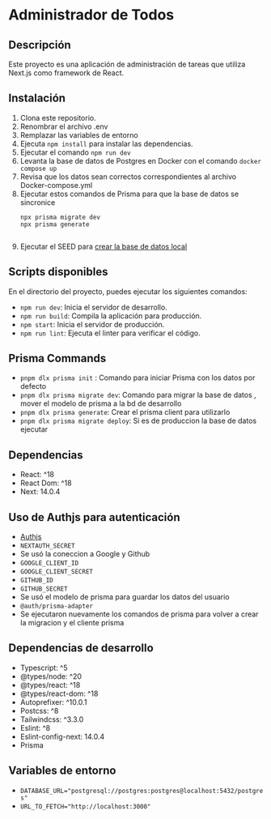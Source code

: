 
# Administrador de Todos

## Descripción
Este proyecto es una aplicación de administración de tareas que utiliza Next.js como framework de React.

## Instalación
1. Clona este repositorio.
2. Renombrar el archivo .env 
3. Remplazar las variables de entorno
3. Ejecuta `npm install` para instalar las dependencias.
4. Ejecutar el comando `npm run dev`
5. Levanta la base de datos de Postgres en Docker con el comando `docker compose up`
6. Revisa que los datos sean correctos correspondientes al archivo Docker-compose.yml
7. Ejecutar estos comandos de Prisma para que la base de datos se sincronice
    ```
    npx prisma migrate dev
    npx prisma generate
       
    ```
7. Ejecutar el SEED para [crear la base de datos local](localhost:3000/api/seed)

## Scripts disponibles
En el directorio del proyecto, puedes ejecutar los siguientes comandos:

- `npm run dev`: Inicia el servidor de desarrollo.
- `npm run build`: Compila la aplicación para producción.
- `npm start`: Inicia el servidor de producción.
- `npm run lint`: Ejecuta el linter para verificar el código.

## Prisma Commands

- `pnpm dlx prisma init` : Comando para iniciar Prisma con los datos por defecto
- `pnpm dlx prisma migrate dev`: Comando para migrar la base de datos , mover el modelo de prisma a la bd de desarrollo
- `pnpm dlx prisma generate`:  Crear el prisma client para utilizarlo
-  `pnpm dlx prisma migrate deploy`: Si es de produccion la base de datos ejecutar 

## Dependencias
- React: ^18
- React Dom: ^18
- Next: 14.0.4

## Uso de Authjs para autenticación
- [Authjs](https://authjs.dev/)
- ` NEXTAUTH_SECRET `
- Se usó la coneccion a Google y Github
- ` GOOGLE_CLIENT_ID `
- ` GOOGLE_CLIENT_SECRET `
- ` GITHUB_ID `
- ` GITHUB_SECRET `
- Se usó el modelo  de prisma para  guardar los datos del usuario 
- ``@auth/prisma-adapter``
- Se ejecutaron nuevamente los comandos de prisma para volver a crear la migracion y el cliente prisma




## Dependencias de desarrollo
- Typescript: ^5
- @types/node: ^20
- @types/react: ^18
- @types/react-dom: ^18
- Autoprefixer: ^10.0.1
- Postcss: ^8
- Tailwindcss: ^3.3.0
- Eslint: ^8
- Eslint-config-next: 14.0.4
- Prisma


## Variables de entorno
- `DATABASE_URL="postgresql://postgres:postgres@localhost:5432/postgres"`
- `URL_TO_FETCH="http://localhost:3000"`